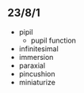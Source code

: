 ## 23/8/1
- pipil
  - pupil function
- infinitesimal
- immersion
- paraxial
- pincushion
- miniaturize